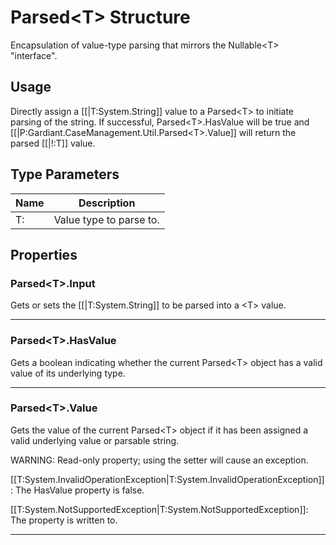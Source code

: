 # Parsed\<T\> Structure #

Encapsulation of value-type parsing that mirrors the Nullable\<T\> "interface".

## Usage

Directly assign a [[|T:System.String]] value to a Parsed\<T\> to initiate parsing of the string. If successful, Parsed\<T\>.HasValue will be true and [[|P:Gardiant.CaseManagement.Util.Parsed\<T\>.Value]] will return the parsed [[|!:T]] value. 

## Type Parameters

|Name | Description |
|-----|------|
|T: |Value type to parse to.|

## Properties

### Parsed\<T\>.Input

 Gets or sets the [[|T:System.String]] to be parsed into a \<T\> value. 



---
### Parsed\<T\>.HasValue

 Gets a boolean indicating whether the current Parsed\<T\> object has a valid value of its underlying type. 



---
### Parsed\<T\>.Value

Gets the value of the current Parsed\<T\> object if it has been assigned a valid underlying value or parsable string.

WARNING: Read-only property; using the setter will cause an exception.

[[T:System.InvalidOperationException|T:System.InvalidOperationException]]: The HasValue property is false.

[[T:System.NotSupportedException|T:System.NotSupportedException]]: The property is written to.



---


